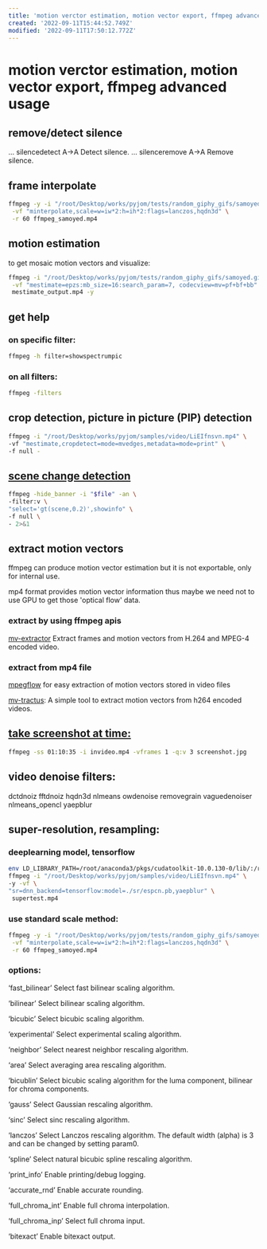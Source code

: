 ```yaml
---
title: 'motion verctor estimation, motion vector export, ffmpeg advanced usage'
created: '2022-09-11T15:44:52.749Z'
modified: '2022-09-11T17:50:12.772Z'
---
```


# motion verctor estimation, motion vector export, ffmpeg advanced usage

## remove/detect silence

 ... silencedetect     A->A       Detect silence.
 ... silenceremove     A->A       Remove silence.

## frame interpolate

```bash
ffmpeg -y -i "/root/Desktop/works/pyjom/tests/random_giphy_gifs/samoyed.gif" \
 -vf "minterpolate,scale=w=iw*2:h=ih*2:flags=lanczos,hqdn3d" \
 -r 60 ffmpeg_samoyed.mp4
```

## motion estimation

to get mosaic motion vectors and visualize:

```bash
ffmpeg -i "/root/Desktop/works/pyjom/tests/random_giphy_gifs/samoyed.gif" \
 -vf "mestimate=epzs:mb_size=16:search_param=7, codecview=mv=pf+bf+bb"  \
 mestimate_output.mp4 -y
```

## get help
### on specific filter:
```bash
ffmpeg -h filter=showspectrumpic
```
### on all filters:
```bash
ffmpeg -filters
```

## crop detection, picture in picture (PIP) detection

```bash
ffmpeg -i "/root/Desktop/works/pyjom/samples/video/LiEIfnsvn.mp4" \
-vf "mestimate,cropdetect=mode=mvedges,metadata=mode=print" \
-f null -
```

## [scene change detection](https://brontosaurusrex.github.io/2019/03/11/ffmpeg-scene-detection/)

```bash
ffmpeg -hide_banner -i "$file" -an \
-filter:v \
"select='gt(scene,0.2)',showinfo" \
-f null \
- 2>&1
```

## extract motion vectors

ffmpeg can produce motion vector estimation but it is not exportable, only for internal use.

mp4 format provides motion vector information thus maybe we need not to use GPU to get those 'optical flow' data.

### extract by using ffmpeg apis

[mv-extractor](https://github.com/LukasBommes/mv-extractor) Extract frames and motion vectors from H.264 and MPEG-4 encoded video.

### extract from mp4 file

[mpegflow](https://github.com/vadimkantorov/mpegflow) for easy extraction of motion vectors stored in video files

[mv-tractus](https://github.com/jishnujayakumar/MV-Tractus): A simple tool to extract motion vectors from h264 encoded videos.

## [take screenshot at time:](https://write.corbpie.com/taking-screenshot-with-ffmpeg/#:~:text=To%20take%20a%20screenshot%20or%20save%20a%20frame,means%20the%20frame%20number%20at%20the%20time%20specified.)
```bash
ffmpeg -ss 01:10:35 -i invideo.mp4 -vframes 1 -q:v 3 screenshot.jpg

```

## video denoise filters:
dctdnoiz fftdnoiz hqdn3d nlmeans owdenoise removegrain vaguedenoiser nlmeans_opencl yaepblur

## super-resolution, resampling:

### deeplearning model, tensorflow
```bash
env LD_LIBRARY_PATH=/root/anaconda3/pkgs/cudatoolkit-10.0.130-0/lib/:/root/anaconda3/pkgs/cudnn-7.6.5-cuda10.0_0/lib/:$LD_LIBRARY_PATH \
ffmpeg -i "/root/Desktop/works/pyjom/samples/video/LiEIfnsvn.mp4" \
-y -vf \
"sr=dnn_backend=tensorflow:model=./sr/espcn.pb,yaepblur" \
 supertest.mp4
```

### use standard scale method:
```bash
ffmpeg -y -i "/root/Desktop/works/pyjom/tests/random_giphy_gifs/samoyed.gif"\
 -vf "minterpolate,scale=w=iw*2:h=ih*2:flags=lanczos,hqdn3d" \
 -r 60 ffmpeg_samoyed.mp4
```

### options:

‘fast_bilinear’
Select fast bilinear scaling algorithm.

‘bilinear’
Select bilinear scaling algorithm.

‘bicubic’
Select bicubic scaling algorithm.

‘experimental’
Select experimental scaling algorithm.

‘neighbor’
Select nearest neighbor rescaling algorithm.

‘area’
Select averaging area rescaling algorithm.

‘bicublin’
Select bicubic scaling algorithm for the luma component, bilinear for chroma components.

‘gauss’
Select Gaussian rescaling algorithm.

‘sinc’
Select sinc rescaling algorithm.

‘lanczos’
Select Lanczos rescaling algorithm. The default width (alpha) is 3 and can be changed by setting param0.

‘spline’
Select natural bicubic spline rescaling algorithm.

‘print_info’
Enable printing/debug logging.

‘accurate_rnd’
Enable accurate rounding.

‘full_chroma_int’
Enable full chroma interpolation.

‘full_chroma_inp’
Select full chroma input.

‘bitexact’
Enable bitexact output.
